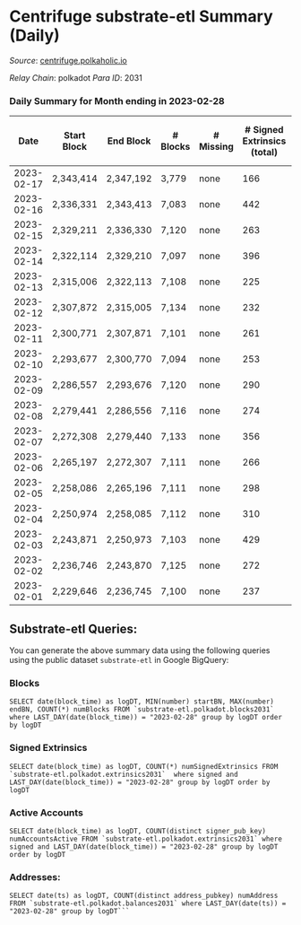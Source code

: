 # Centrifuge substrate-etl Summary (Daily)

_Source_: [centrifuge.polkaholic.io](https://centrifuge.polkaholic.io)

*Relay Chain*: polkadot
*Para ID*: 2031



### Daily Summary for Month ending in 2023-02-28


| Date | Start Block | End Block | # Blocks | # Missing | # Signed Extrinsics (total) | # Active Accounts | # Addresses with Balances | # Events | # Transfers | # XCM Transfers In | # XCM Transfers Out |
| ---- | ----------- | --------- | -------- | --------- | --------------------------- | ----------------- | ------------------------- | -------- | ----------- | ------------------ | ------------------- |
| 2023-02-17 | 2,343,414 | 2,347,192 | 3,779 | none  | 166 | 83 |  | 1,327 | 12  |   |   |
| 2023-02-16 | 2,336,331 | 2,343,413 | 7,083 | none  | 442 | 138 | 44,463 | 16,274 | 340  |   |   |
| 2023-02-15 | 2,329,211 | 2,336,330 | 7,120 | none  | 263 | 111 | 44,439 | 16,180 | 184  |   |   |
| 2023-02-14 | 2,322,114 | 2,329,210 | 7,097 | none  | 396 | 119 | 44,429 | 17,079 | 277  |   |   |
| 2023-02-13 | 2,315,006 | 2,322,113 | 7,108 | none  | 225 | 92 | 44,415 | 15,867 | 169 ($55.60) |   |   |
| 2023-02-12 | 2,307,872 | 2,315,005 | 7,134 | none  | 232 | 90 | 44,401 | 15,940 | 147  |   |   |
| 2023-02-11 | 2,300,771 | 2,307,871 | 7,101 | none  | 261 | 109 | 44,391 | 16,096 | 170  |   |   |
| 2023-02-10 | 2,293,677 | 2,300,770 | 7,094 | none  | 253 | 101 | 44,379 | 16,048 | 185  |   |   |
| 2023-02-09 | 2,286,557 | 2,293,676 | 7,120 | none  | 290 | 126 | 44,371 | 16,354 | 196 ($38.06) |   |   |
| 2023-02-08 | 2,279,441 | 2,286,556 | 7,116 | none  | 274 | 109 | 44,351 | 16,209 | 184  |   |   |
| 2023-02-07 | 2,272,308 | 2,279,440 | 7,133 | none  | 356 | 157 | 44,342 | 16,918 | 221  |   |   |
| 2023-02-06 | 2,265,197 | 2,272,307 | 7,111 | none  | 266 | 107 | 44,320 | 16,158 | 188 ($809.13) |   |   |
| 2023-02-05 | 2,258,086 | 2,265,196 | 7,111 | none  | 298 | 128 | 44,309 | 16,361 | 175  |   |   |
| 2023-02-04 | 2,250,974 | 2,258,085 | 7,112 | none  | 310 | 138 | 44,297 | 16,495 | 203 ($4.62) |   |   |
| 2023-02-03 | 2,243,871 | 2,250,973 | 7,103 | none  | 429 | 201 | 44,278 | 17,375 | 278 ($1,590.76) |   |   |
| 2023-02-02 | 2,236,746 | 2,243,870 | 7,125 | none  | 272 | 120 | 44,270 | 16,229 | 188  |   |   |
| 2023-02-01 | 2,229,646 | 2,236,745 | 7,100 | none  | 237 | 104 | 44,260 | 15,938 | 178 ($5,272.38) |   |   |

## Substrate-etl Queries:
You can generate the above summary data using the following queries using the public dataset `substrate-etl` in Google BigQuery:


### Blocks
```
SELECT date(block_time) as logDT, MIN(number) startBN, MAX(number) endBN, COUNT(*) numBlocks FROM `substrate-etl.polkadot.blocks2031`  where LAST_DAY(date(block_time)) = "2023-02-28" group by logDT order by logDT
```


### Signed Extrinsics
```
SELECT date(block_time) as logDT, COUNT(*) numSignedExtrinsics FROM `substrate-etl.polkadot.extrinsics2031`  where signed and LAST_DAY(date(block_time)) = "2023-02-28" group by logDT order by logDT
```


### Active Accounts
```
SELECT date(block_time) as logDT, COUNT(distinct signer_pub_key) numAccountsActive FROM `substrate-etl.polkadot.extrinsics2031` where signed and LAST_DAY(date(block_time)) = "2023-02-28" group by logDT order by logDT
```


### Addresses:
```
SELECT date(ts) as logDT, COUNT(distinct address_pubkey) numAddress FROM `substrate-etl.polkadot.balances2031` where LAST_DAY(date(ts)) = "2023-02-28" group by logDT```

